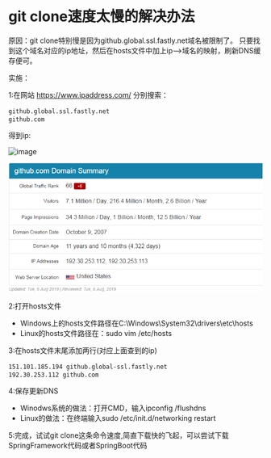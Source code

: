 # git clone速度太慢的解决办法 #

原因：git clone特别慢是因为github.global.ssl.fastly.net域名被限制了。
只要找到这个域名对应的ip地址，然后在hosts文件中加上ip–>域名的映射，刷新DNS缓存便可。

实施：

1:在网站 https://www.ipaddress.com/ 分别搜索：

    github.global.ssl.fastly.net
    github.com

得到ip:

  ![image](https://github.com/yanglin1501804006/Learning-Records/blob/master/Git/images/github.global.ssl.fastly.net .png)

  ![image](https://github.com/yanglin1501804006/Learning-Records/blob/master/Git/images/github.com.png)

2:打开hosts文件

   *  Windows上的hosts文件路径在C:\Windows\System32\drivers\etc\hosts
   *  Linux的hosts文件路径在：sudo vim /etc/hosts


3:在hosts文件末尾添加两行(对应上面查到的ip)

    151.101.185.194 github.global-ssl.fastly.net
    192.30.253.112 github.com
    
4:保存更新DNS

   *  Winodws系统的做法：打开CMD，输入ipconfig /flushdns
   *  Linux的做法：在终端输入sudo /etc/init.d/networking restart

5:完成，试试git clone这条命令速度,简直下载快的飞起，可以尝试下载SpringFramework代码或者SpringBoot代码
